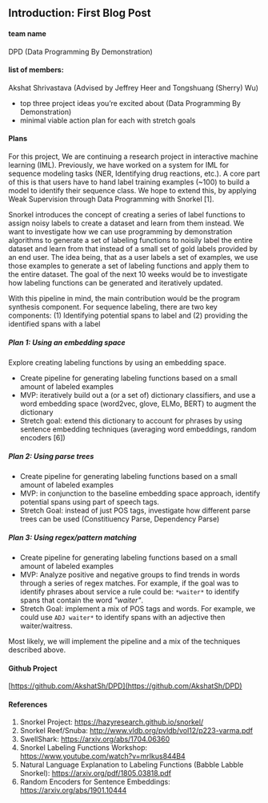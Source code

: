 ## Introduction: First Blog Post

#### team name
DPD (Data Programming By Demonstration)

#### list of members:
Akshat Shrivastava (Advised by Jeffrey Heer and Tongshuang (Sherry) Wu)

 - top three project ideas you’re excited about (Data Programming By Demonstration)
 - minimal viable action plan for each with stretch goals
 
 
#### Plans

For this project, We are continuing a research project in interactive machine learning (IML). Previously, we have worked on a system for IML for sequence modeling tasks (NER, Identifying drug reactions, etc.). A core part of this is that users have to hand label training examples (~100) to build a model to identify their sequence class. We hope to extend this, by applying Weak Supervision through Data Programming with Snorkel [1].

Snorkel introduces the concept of creating a series of label functions to assign noisy labels to create a dataset and learn from them instead. We want to investigate how we can use programming by demonstration algorithms to generate a set of labeling functions to noisily label the entire dataset and learn from that instead of a small set of gold labels provided by an end user. The idea being, that as a user labels a set of examples, we use those examples to generate a set of labeling functions and apply them to the entire dataset. The goal of the next 10 weeks would be to investigate how labeling functions can be generated and iteratively updated.

With this pipeline in mind, the main contribution would be the program synthesis component. For sequence labeling, there are two key components: (1) Identifying potential spans to label and (2) providing the identified spans with a label

##### Plan 1: Using an embedding space

Explore creating labeling functions by using an embedding space.

- Create pipeline for generating labeling functions based on a small amount of labeled examples
- MVP: iteratively build out a (or a set of) dictionary classifiers, and use a word embedding space (word2vec, glove, ELMo, BERT) to augment the dictionary
- Stretch goal: extend this dictionary to account for phrases by using sentence embedding techniques (averaging word embeddings, random encoders [6])

##### Plan 2: Using parse trees

- Create pipeline for generating labeling functions based on a small amount of labeled examples
- MVP: in conjunction to the baseline embedding space approach, identify potential spans using part of speech tags.
- Stretch Goal: instead of just POS tags, investigate how different parse trees can be used (Constitiuency Parse, Dependency Parse)

##### Plan 3: Using regex/pattern matching

- Create pipeline for generating labeling functions based on a small amount of labeled examples
- MVP: Analyze positive and negative groups to find trends in words through a series of regex matches. For example, if the goal was to identify phrases about service a rule could be: `*waiter*` to identify spans that contain the word *"waiter"*.
- Stretch Goal: implement a mix of POS tags and words. For example, we could use `ADJ waiter*` to identify spans with an adjective then waiter/waitress.

Most likely, we will implement the pipeline and a mix of the techniques described above.


#### Github Project

[https://github.com/AkshatSh/DPD](https://github.com/AkshatSh/DPD)

#### References
1. Snorkel Project: https://hazyresearch.github.io/snorkel/
2. Snorkel Reef/Snuba: http://www.vldb.org/pvldb/vol12/p223-varma.pdf
3. SwellShark: https://arxiv.org/abs/1704.06360
4. Snorkel Labeling Functions Workshop: https://www.youtube.com/watch?v=mrIkus844B4
5. Natural Language Explanation to Labeling Functions (Babble Labble Snorkel): https://arxiv.org/pdf/1805.03818.pdf
6. Random Encoders for Sentence Embeddings: https://arxiv.org/abs/1901.10444
